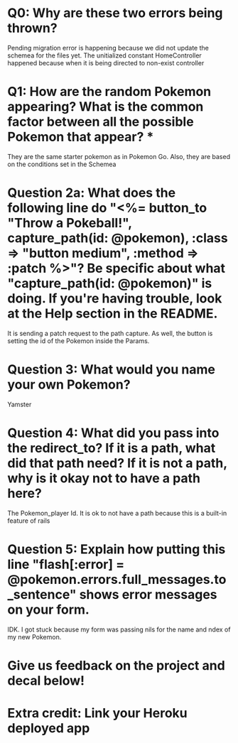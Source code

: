 # Q0: Why are these two errors being thrown?

Pending migration error is happening because we did not update the schemea for the files yet.
The unitialized constant HomeController happened because when it is being directed to non-exist controller

# Q1: How are the random Pokemon appearing? What is the common factor between all the possible Pokemon that appear? *

They are the same starter pokemon as in Pokemon Go. Also, they are based on the conditions set in the Schemea

# Question 2a: What does the following line do "<%= button_to "Throw a Pokeball!", capture_path(id: @pokemon), :class => "button medium", :method => :patch %>"? Be specific about what "capture_path(id: @pokemon)" is doing. If you're having trouble, look at the Help section in the README.

It is sending a patch request to the path capture. As well, the button is setting the id of the Pokemon inside the Params. 

# Question 3: What would you name your own Pokemon?

Yamster

# Question 4: What did you pass into the redirect_to? If it is a path, what did that path need? If it is not a path, why is it okay not to have a path here?

The Pokemon_player Id. It is ok to not have a path because this is a built-in feature of rails

# Question 5: Explain how putting this line "flash[:error] = @pokemon.errors.full_messages.to_sentence" shows error messages on your form.

IDK. I got stuck because my form was passing nils for the name and ndex of my new Pokemon.

# Give us feedback on the project and decal below!

# Extra credit: Link your Heroku deployed app
